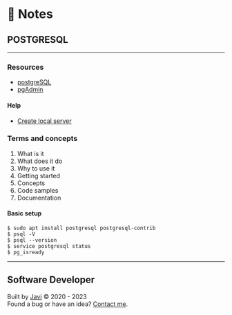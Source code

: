 # :memo: Notes
## POSTGRESQL
- - -
### Resources
* [postgreSQL](https://www.postgresql.org/)
* [pgAdmin](https://www.pgadmin.org/)
#### Help
* [Create local server](https://stackoverflow.com/questions/53267642/create-new-local-server-in-pgadmin)
### Terms and concepts
1. What is it
2. What does it do
3. Why to use it
4. Getting started
5. Concepts
6. Code samples
7. Documentation
#### Basic setup
```
$ sudo apt install postgresql postgresql-contrib
$ psql -V
$ psql --version
$ service postgresql status
$ pg_isready
```
- - -
## Software Developer
Built by [Javi](https://javierandres.dev) :copyright: 2020 - 2023  
Found a bug or have an idea? [Contact me](https://javierandres.dev).
